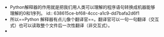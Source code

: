 - Python解释器的作用就是把我们用人类可以理解的程序语句转换成机器能够理解的0和1序列。
  id:: 638615ce-bf68-4ccc-a1c9-dd7bafa2d6f1
- 所以==Python 解释器有点儿像个翻译官==。翻译官可以一句一句翻译（交互式）也可以读取整个文件后一次性翻译（非交互式）。
-